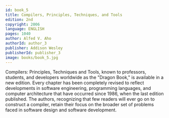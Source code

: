 ```yaml
---
id: book_5
title: Compilers, Principles, Techniques, and Tools
edition: 2nd
copyright: 2006
language: ENGLISH
pages: 1040
author: Alfed V. Aho
authorId: author_3
publisher: Addison Wesley
publisherId: publisher_3
image: books/book_5.jpg
---
```


Compilers: Principles, Techniques and Tools, known to professors, students, and developers worldwide as the "Dragon Book," is available in a new edition.  Every chapter has been completely revised to reflect developments in software engineering, programming languages, and computer architecture that have occurred since 1986, when the last edition published.  The authors, recognizing that few readers will ever go on to construct a compiler, retain their focus on the broader set of problems faced in software design and software development.